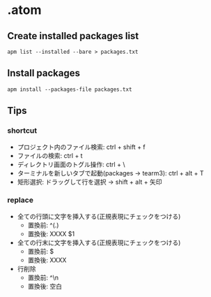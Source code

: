# .atom

## Create installed packages list
```
apm list --installed --bare > packages.txt
```

## Install packages
```
apm install --packages-file packages.txt
```

## Tips
### shortcut
- プロジェクト内のファイル検索: ctrl + shift + f
- ファイルの検索: ctrl + t
- ディレクトリ画面のトグル操作: ctrl + \
- ターミナルを新しいタブで起動(packages -> tearm3): ctrl + alt + T
- 矩形選択: ドラッグして行を選択 -> shift + alt + 矢印 
### replace
- 全ての行頭に文字を挿入する(正規表現にチェックをつける)
    - 置換前: ^(.)
    - 置換後: XXXX $1
- 全ての行末に文字を挿入する(正規表現にチェックをつける)
    - 置換前: $
    - 置換後: XXXX
- 行削除
    - 置換前: ^\n
    - 置換後: 空白

